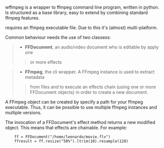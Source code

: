 wffmpeg is a wrapper to ffmpeg command line program, written in python. Is structured as a base library, easy to extend by combining standard ffmpeg features.

requires an ffmpeg executable file.
Due to this it's (almost) multi-platform.

Common behaviour needs the use of two classess:
> - **FFDocument**, an audio/video document who is editable by apply one
> > or more effects

> - **FFmpeg**, the cli wrapper. A FFmpeg instance is used to extract metadata
> > from files and to execute an effects chain (using one or more FFDocument
> > objects) in order to create a new document.

A FFmpeg object can be created by specify a path for your ffmpeg executable.
Thus, it can be possible to use multiple ffmpeg instances and multiple
versions.

The invocation of a FFDocument's effect method returns a new modified
object.
This means that effects are chainable. For example:
```
    ff = FFDocument("/home/leonardo/movie.flv")
    ffresult = ff.resize("50%").ltrim(10).resample(120)
```